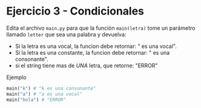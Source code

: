 # Ejercicio 3 - Condicionales

Edita el archivo `main.py` para que la función `main(letra)` tome un parámetro llamado `letter` que sea una palabra y devuelva:

- Si la letra es una vocal, la funcion debe retornar: "<letra> es una vocal".
- Si la letra es una constante, la funcion debe retornar: "<letra> es una consonante".
- si el string tiene mas de _UNA_ letra, que retorne: "ERROR"

Ejemplo

```python
main("k") # "k es una consonante"
main("a") # "a es una vocal"
main("hola") # "ERROR"
```
